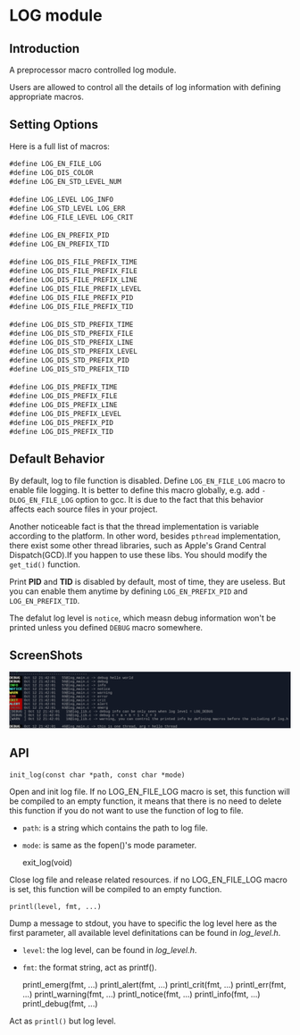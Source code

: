 # LOG module


## Introduction

A preprocessor macro controlled log module.

Users are allowed to control all the details of log information with defining
appropriate macros.

## Setting Options

Here is a full list of macros:

    #define LOG_EN_FILE_LOG
    #define LOG_DIS_COLOR
    #define LOG_EN_STD_LEVEL_NUM

    #define LOG_LEVEL LOG_INFO
    #define LOG_STD_LEVEL LOG_ERR
    #define LOG_FILE_LEVEL LOG_CRIT

    #define LOG_EN_PREFIX_PID
    #define LOG_EN_PREFIX_TID

    #define LOG_DIS_FILE_PREFIX_TIME
    #define LOG_DIS_FILE_PREFIX_FILE
    #define LOG_DIS_FILE_PREFIX_LINE
    #define LOG_DIS_FILE_PREFIX_LEVEL
    #define LOG_DIS_FILE_PREFIX_PID
    #define LOG_DIS_FILE_PREFIX_TID

    #define LOG_DIS_STD_PREFIX_TIME
    #define LOG_DIS_STD_PREFIX_FILE
    #define LOG_DIS_STD_PREFIX_LINE
    #define LOG_DIS_STD_PREFIX_LEVEL
    #define LOG_DIS_STD_PREFIX_PID
    #define LOG_DIS_STD_PREFIX_TID

    #define LOG_DIS_PREFIX_TIME
    #define LOG_DIS_PREFIX_FILE
    #define LOG_DIS_PREFIX_LINE
    #define LOG_DIS_PREFIX_LEVEL
    #define LOG_DIS_PREFIX_PID
    #define LOG_DIS_PREFIX_TID


## Default Behavior

By default, log to file function is disabled. Define `LOG_EN_FILE_LOG`
macro to enable file logging. It is better to define this macro globally,
e.g. add `-DLOG_EN_FILE_LOG` option to gcc. It is due to the fact that
this behavior affects each source files in your project.

Another noticeable fact is that the thread implementation is variable according
to the platform. In other word, besides `pthread` implementation, there exist
some other thread libraries, such as Apple's Grand Central Dispatch(GCD).If you
happen to use these libs. You should modify the `get_tid()` function.

Print **PID** and **TID** is disabled by default, most of time, they are
useless. But you can enable them anytime by defining `LOG_EN_PREFIX_PID`
and `LOG_EN_PREFIX_TID`.

The defalut log level is `notice`, which measn debug information won't be
printed unless you defined `DEBUG` macro somewhere.


## ScreenShots

![](pics/log1.png)

## API

    init_log(const char *path, const char *mode)

Open and init log file. If no LOG_EN_FILE_LOG macro is set, this function will
be compiled to an empty function, it means that there is no need to delete this
function if you do not want to use the function of log to file.

- `path`: is a string which contains the path to log file.
- `mode`: is same as the fopen()'s mode parameter.

    exit_log(void)

Close log file and release related resources. if no LOG_EN_FILE_LOG macro is
set, this function will be compiled to an empty function.

    printl(level, fmt, ...)

Dump a message to stdout, you have to specific the log level here as the first
parameter, all available level definitations can be found in *log_level.h*.

- `level`: the log level, can be found in *log_level.h*.
- `fmt`: the format string, act as printf().

    printl_emerg(fmt, ...)
    printl_alert(fmt, ...)
    printl_crit(fmt, ...)
    printl_err(fmt, ...)
    printl_warning(fmt, ...)
    printl_notice(fmt, ...)
    printl_info(fmt, ...)
    printl_debug(fmt, ...)

Act as `printl()` but log level.

